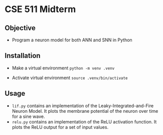 # CSE 511 Midterm 

## Objective
- Program a neuron model for both ANN and SNN in Python

## Installation
- Make a virtual environment
    `python -m venv .venv`

- Activate virtual environment
    `source .venv/bin/activate`

## Usage
- `lif.py` contains an implementation of the Leaky-Integrated-and-Fire Neuron Model. It plots the membrane potential of the neuron over time for a sine wave.
- `relu.py` contains an implementation of the ReLU activation function. It plots the ReLU output for a set of input values.